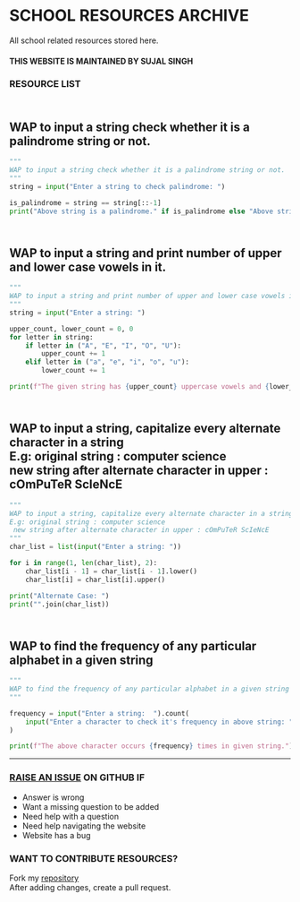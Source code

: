 # SCHOOL RESOURCES ARCHIVE

All school related resources stored here.

#### THIS WEBSITE IS MAINTAINED BY SUJAL SINGH

### RESOURCE LIST

## <br>WAP to input a string check whether it is a palindrome string or not.<br>
```python
"""
WAP to input a string check whether it is a palindrome string or not.
"""
string = input("Enter a string to check palindrome: ")

is_palindrome = string == string[::-1]
print("Above string is a palindrome." if is_palindrome else "Above string is not a palindrome.")

```
## <br>WAP to input a string and print number of upper and lower case vowels in it.<br>
```python
"""
WAP to input a string and print number of upper and lower case vowels in it.
"""
string = input("Enter a string: ")

upper_count, lower_count = 0, 0
for letter in string:
    if letter in ("A", "E", "I", "O", "U"):
        upper_count += 1
    elif letter in ("a", "e", "i", "o", "u"):
        lower_count += 1

print(f"The given string has {upper_count} uppercase vowels and {lower_count} lowercase vowels.")

```
## <br>WAP to input a string, capitalize every alternate character in a string<br>E.g: original string : computer science<br> new string after alternate character in upper : cOmPuTeR ScIeNcE<br>
```python
"""
WAP to input a string, capitalize every alternate character in a string
E.g: original string : computer science
 new string after alternate character in upper : cOmPuTeR ScIeNcE
"""
char_list = list(input("Enter a string: "))

for i in range(1, len(char_list), 2):
    char_list[i - 1] = char_list[i - 1].lower()
    char_list[i] = char_list[i].upper()

print("Alternate Case: ")
print("".join(char_list))

```
## <br>WAP to find the frequency of any particular alphabet in a given string<br>
```python
"""
WAP to find the frequency of any particular alphabet in a given string
"""

frequency = input("Enter a string:  ").count(
    input("Enter a character to check it's frequency in above string: ")
)

print(f"The above character occurs {frequency} times in given string.")

```


---

### [RAISE AN ISSUE](https://github.com/sujaldev/school/issues/new/choose) ON GITHUB IF

- Answer is wrong
- Want a missing question to be added
- Need help with a question
- Need help navigating the website
- Website has a bug

### WANT TO CONTRIBUTE RESOURCES?

Fork my [repository](https://github.com/sujaldev/school) \
After adding changes, create a pull request.